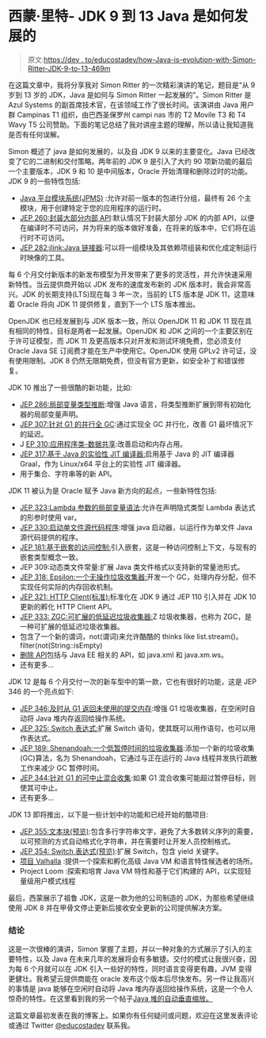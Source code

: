 # 西蒙·里特- JDK 9 到 13 Java 是如何发展的

> 原文:[https://dev . to/educostadev/how-Java-is-evolution-with-Simon-Ritter-JDK-9-to-13-469m](https://dev.to/educostadev/how-java-is-evolving-with-simon-ritter-jdk-9-to-13-469m)

在这篇文章中，我将分享我对 Simon Ritter 的一次精彩演讲的笔记，题目是“从 9 岁到 13 岁的 JDK，Java 是如何与 Simon Ritter 一起发展的”。Simon Ritter 是 Azul Systems 的副首席技术官，在该领域工作了很长时间。该演讲由 Java 用户群 Campinas T1 组织，由巴西圣保罗州 campi nas 市的 T2 Movile T3 和 T4 Wavy T5 公司赞助。下面的笔记总结了我对讲座主题的理解，所以请让我知道我是否有任何误解。

Simon 概述了 java 是如何发展的，以及自 JDK 9 以来的主要变化。Java 已经改变了它的二进制和交付策略。两年前的 JDK 9 是引入了大约 90 项新功能的最后一个主要版本，JDK 9 和 10 是中间版本，Oracle 开始清理和删除过时的功能。JDK 9 的一些特性包括:

*   [Java 平台模块系统(JPMS)](https://openjdk.java.net/projects/jigsaw/spec/) :允许对前一版本的包进行分组，最终有 26 个主模块，用于创建特定于您的应用程序的运行时。
*   [JEP 260:封装大部分内部 API](https://openjdk.java.net/jeps/260):默认情况下封装大部分 JDK 的内部 API，以便在编译时不可访问，并为将来的版本做好准备，在将来的版本中，它们将在运行时不可访问。
*   [JEP 282:jlink:Java 链接器](https://openjdk.java.net/jeps/282):可以将一组模块及其依赖项组装和优化成定制运行时映像的工具。

每 6 个月交付新版本的新发布模型为开发带来了更多的灵活性，并允许快速采用新特性。当云提供商开始以 JDK 发布的速度发布新的 JDK 版本时，我会非常高兴。JDK 的长期支持(LTS)现在每 3 年一次，当前的 LTS 版本是 JDK 11，这意味着 Oracle 将向 JDK 11 提供修复，直到下一个 LTS 版本推出。

OpenJDK 也已经发展到与 JDK 版本一致，所以 OpenJDK 11 和 JDK 11 现在具有相同的特性，目标是两者一起发展。OpenJDK 和 JDK 之间的一个主要区别在于许可证模型，而 JDK 11 及更高版本只对开发和测试环境免费，您必须支付 Oracle Java SE 订阅费才能在生产中使用它。OpenJDK 使用 GPLv2 许可证，没有使用限制。JDK 8 仍然无限期免费，但没有官方更新，如安全补丁和错误修复。

JDK 10 推出了一些很酷的新功能，比如:

*   [JEP 286:局部变量类型推断](https://openjdk.java.net/jeps/286):增强 Java 语言，将类型推断扩展到带有初始化器的局部变量声明。
*   [JEP 307:针对 G1 的并行全 GC](https://openjdk.java.net/jeps/307):通过实现全 GC 并行化，改善 G1 最坏情况下的延迟。
*   J [EP 310:应用程序类-数据共享](https://openjdk.java.net/jeps/310):改善启动和内存占用。
*   [JEP 317:基于 Java 的实验性 JIT 编译器:](https://openjdk.java.net/jeps/317)启用基于 Java 的 JIT 编译器 Graal，作为 Linux/x64 平台上的实验性 JIT 编译器。
*   用于集合、字符串等的新 API。

JDK 11 被认为是 Oracle 赋予 Java 新方向的起点，一些新特性包括:

*   [JEP 323:Lambda 参数的局部变量语法](https://openjdk.java.net/jeps/323):允许在声明隐式类型 Lambda 表达式的形参时使用 var。
*   [JEP 330:启动单文件源代码程序](https://openjdk.java.net/jeps/330):增强 java 启动器，以运行作为单文件 Java 源代码提供的程序。
*   [JEP 181:基于嵌套的访问控制:](https://openjdk.java.net/jeps/181)引入嵌套，这是一种访问控制上下文，与现有的嵌套类型概念一致。
*   JEP 309:动态类文件常量:扩展 Java 类文件格式以支持新的常量池形式。
*   [JEP 318: Epsilon:一个无操作垃圾收集器:](https://openjdk.java.net/jeps/318)开发一个 GC，处理内存分配，但不实现任何实际的内存回收机制。
*   [JEP 321: HTTP Client(标准):](https://openjdk.java.net/jeps/321)标准化在 JDK 9 通过 JEP 110 引入并在 JDK 10 更新的孵化 HTTP Client API。
*   [JEP 333: ZGC:可扩展的低延迟垃圾收集器:](https://openjdk.java.net/jeps/333)Z 垃圾收集器，也称为 ZGC，是一种可扩展的低延迟垃圾收集器。
*   包含了一个新的谓词，not(谓词)来允许酷酷的 thinks like list.stream()。filter(not(String::isEmpty)
*   [删除 API](https://dzone.com/articles/apis-to-be-removed-from-java-11)包括与 Java EE 相关的 API，如 java.xml 和 java.xm.ws。
*   还有更多…

JDK 12 是每 6 个月交付一次的新车型中的第一款，它也有很好的功能，这是 JEP 346 的一个亮点如下:

*   [JEP 346:及时从 G1 返回未使用的提交内存](https://openjdk.java.net/jeps/346):增强 G1 垃圾收集器，在空闲时自动将 Java 堆内存返回给操作系统。
*   [JEP 325: Switch 表达式:](https://openjdk.java.net/jeps/325)扩展 Switch 语句，使其既可以用作语句，也可以用作表达式。
*   [JEP 189: Shenandoah:一个低暂停时间的垃圾收集器](https://openjdk.java.net/jeps/189):添加一个新的垃圾收集(GC)算法，名为 Shenandoah，它通过与正在运行的 Java 线程并发执行疏散工作来减少 GC 暂停时间。
*   [JEP 344:针对 G1 的可中止混合收集](https://openjdk.java.net/jeps/344):如果 G1 混合收集可能超过暂停目标，则使其可中止。
*   还有更多…

JDK 13 即将推出，以下是一些计划中的功能和已经开始的酷项目:

*   [JEP 355:文本块(预览)](https://openjdk.java.net/jeps/355):包含多行字符串文字，避免了大多数转义序列的需要，以可预测的方式自动格式化字符串，并在需要时让开发人员控制格式。
*   [JEP 354: Switch 表达式(预览)](https://openjdk.java.net/jeps/354):扩展 Switch，包含 yield 关键字。
*   [项目 Valhalla](https://openjdk.java.net/projects/valhalla/) :提供一个探索和孵化高级 Java VM 和语言特性候选者的场所。
*   Project Loom :探索和培育 Java VM 特性和基于它们构建的 API，以实现轻量级用户模式线程

最后，西蒙展示了祖鲁 JDK，这是一款为他的公司制造的 JDK，为那些希望继续使用 JDK 8 并在甲骨文停止更新后接收安全更新的公司提供解决方案。

### [](#conclusion)结论

这是一次很棒的演讲，Simon 掌握了主题，并以一种对象的方式展示了引入的主要特性，以及 Java 在未来几年的发展将会有多敏捷。交付的模式让我很兴奋，因为每 6 个月就可以在 JDK 引入一些好的特性，同时语言变得更有趣，JVM 变得更健壮。我希望云提供商能在 oracle 发布这个版本后尽快发布。另一件让我高兴的事情是 java 能够在空闲时自动将 Java 堆内存返回给操作系统，这是一个令人惊奇的特性。在这里看到我的另一个帖子[Java 堆的自动垂直缩放。](https://educosta.dev/blog/automatic-vertical-scaling-of-the-java-heap/)

这篇文章最初发表在我的博客上。如果你有任何疑问或问题，欢迎在这里发表评论或通过 Twitter [@educostadev](http://twitter.com/educostadev) 联系我。
